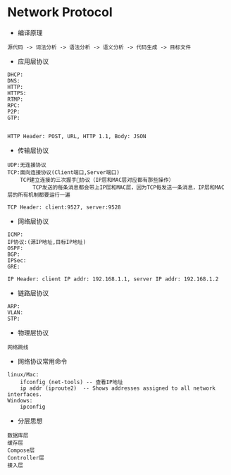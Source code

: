 Network Protocol
================

* 编译原理
```
源代码 -> 词法分析 -> 语法分析 -> 语义分析 -> 代码生成 -> 目标文件

```

* 应用层协议
```
DHCP:
DNS:
HTTP:
HTTPS:
RTMP:
RPC:
P2P:
GTP:


HTTP Header: POST, URL, HTTP 1.1, Body: JSON 
```

* 传输层协议
```
UDP:无连接协议
TCP:面向连接协议(Client端口,Server端口)
    TCP建立连接的三次握手🤝协议（IP层和MAC层对应都有那些操作）
        TCP发送的每条消息都会带上IP层和MAC层，因为TCP每发送一条消息，IP层和MAC层的所有机制都要运行一遍

TCP Header: client:9527, server:9528
```

* 网络层协议
```
ICMP:
IP协议:(源IP地址,目标IP地址)
OSPF:
BGP: 
IPSec: 
GRE:

IP Header: client IP addr: 192.168.1.1, server IP addr: 192.168.1.2 
```

* 链路层协议
```
ARP:
VLAN:
STP:
```

* 物理层协议
```
网络跳线
```

* 网络协议常用命令
```
linux/Mac:
    ifconfig (net-tools) -- 查看IP地址
    ip addr (iproute2)  -- Shows addresses assigned to all network interfaces.
Windows:
    ipconfig 
```

* 分层思想
```
数据库层
缓存层
Compose层
Controller层
接入层
```